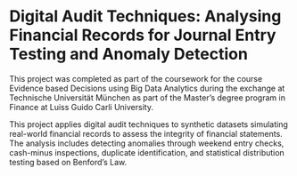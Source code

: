 # Digital Audit Techniques: Analysing Financial Records for Journal Entry Testing and Anomaly Detection

This project was completed as part of the coursework for the course Evidence based Decisions using Big Data Analytics during the exchange at Technische Universität München as part of the Master’s degree program in Finance at Luiss Guido Carli University.

This project applies digital audit techniques to synthetic datasets simulating real-world financial records to assess the integrity of financial statements. The analysis includes detecting anomalies through weekend entry checks, cash-minus inspections, duplicate identification, and statistical distribution testing based on Benford’s Law.
